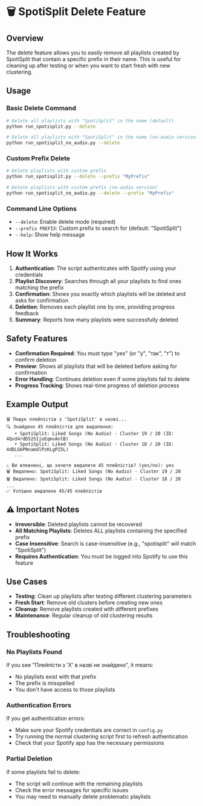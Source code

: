 # 🗑️ SpotiSplit Delete Feature

## Overview

The delete feature allows you to easily remove all playlists created by SpotiSplit that contain a specific prefix in their name. This is useful for cleaning up after testing or when you want to start fresh with new clustering.

## Usage

### Basic Delete Command

```bash
# Delete all playlists with "SpotiSplit" in the name (default)
python run_spotisplit.py --delete

# Delete all playlists with "SpotiSplit" in the name (no-audio version)
python run_spotisplit_no_audio.py --delete
```

### Custom Prefix Delete

```bash
# Delete playlists with custom prefix
python run_spotisplit.py --delete --prefix "MyPrefix"

# Delete playlists with custom prefix (no-audio version)
python run_spotisplit_no_audio.py --delete --prefix "MyPrefix"
```

### Command Line Options

- `--delete`: Enable delete mode (required)
- `--prefix PREFIX`: Custom prefix to search for (default: "SpotiSplit")
- `--help`: Show help message

## How It Works

1. **Authentication**: The script authenticates with Spotify using your credentials
2. **Playlist Discovery**: Searches through all your playlists to find ones matching the prefix
3. **Confirmation**: Shows you exactly which playlists will be deleted and asks for confirmation
4. **Deletion**: Removes each playlist one by one, providing progress feedback
5. **Summary**: Reports how many playlists were successfully deleted

## Safety Features

- **Confirmation Required**: You must type "yes" (or "y", "так", "т") to confirm deletion
- **Preview**: Shows all playlists that will be deleted before asking for confirmation
- **Error Handling**: Continues deletion even if some playlists fail to delete
- **Progress Tracking**: Shows real-time progress of deletion process

## Example Output

```
🗑️ Пошук плейлістів з 'SpotiSplit' в назві...
🔍 Знайдено 45 плейлістів для видалення:
   • SpotiSplit: Liked Songs (No Audio) · Cluster 19 / 20 (ID: 4Qvd4rdD5251joEqmvAnlB)
   • SpotiSplit: Liked Songs (No Audio) · Cluster 18 / 20 (ID: 4dDLG6PNnamdlPzKLgPZ5L)
   ...

⚠️ Ви впевнені, що хочете видалити 45 плейлістів? (yes/no): yes
🗑️ Видалено: SpotiSplit: Liked Songs (No Audio) · Cluster 19 / 20
🗑️ Видалено: SpotiSplit: Liked Songs (No Audio) · Cluster 18 / 20
...
✅ Успішно видалено 45/45 плейлістів
```

## ⚠️ Important Notes

- **Irreversible**: Deleted playlists cannot be recovered
- **All Matching Playlists**: Deletes ALL playlists containing the specified prefix
- **Case Insensitive**: Search is case-insensitive (e.g., "spotisplit" will match "SpotiSplit")
- **Requires Authentication**: You must be logged into Spotify to use this feature

## Use Cases

- **Testing**: Clean up playlists after testing different clustering parameters
- **Fresh Start**: Remove old clusters before creating new ones
- **Cleanup**: Remove playlists created with different prefixes
- **Maintenance**: Regular cleanup of old clustering results

## Troubleshooting

### No Playlists Found
If you see "Плейлісти з 'X' в назві не знайдено", it means:
- No playlists exist with that prefix
- The prefix is misspelled
- You don't have access to those playlists

### Authentication Errors
If you get authentication errors:
- Make sure your Spotify credentials are correct in `config.py`
- Try running the normal clustering script first to refresh authentication
- Check that your Spotify app has the necessary permissions

### Partial Deletion
If some playlists fail to delete:
- The script will continue with the remaining playlists
- Check the error messages for specific issues
- You may need to manually delete problematic playlists
